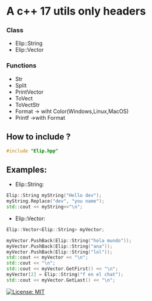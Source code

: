 # A c++ 17 utils only headers
### Class
- Elip::String
- Elip::Vector
### Functions
- Str
- Split
- PrintVector
- ToVect
- ToVectStr
- Format -> wiht Color(Windows,Linux,MacOS)
- Printf ->with Format
## How to include ?
```c++
#include "Elip.hpp"
```
## Examples:
- Elip::String:
```c++
Elip::String myString("Hello dev");
myString.Replace("dev", "you name");
std::cout << myString<<"\n";
```
- Elip::Vector:
```c++
Elip::Vector<Elip::String> myVector;

myVector.PushBack(Elip::String("hola mundo"));
myVector.PushBack(Elip::String("ana"));
myVector.PushBack(Elip::String("lol"));
std::cout << myVector << "\n";
std::cout << "\n";
std::cout << myVector.GetFirst() << "\n";
myVector[2] = Elip::String("f en el chat");
std::cout << myVector.GetLast() << "\n";
```
[![License: MIT](https://img.shields.io/badge/License-MIT-yellow.svg)](https://opensource.org/licenses/MIT)